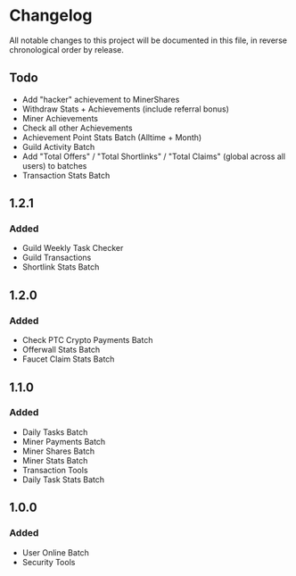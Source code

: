 # Changelog

All notable changes to this project will be documented in this file, in reverse chronological order by release.

## Todo
- Add "hacker" achievement to MinerShares
- Withdraw Stats + Achievements (include referral bonus)
- Miner Achievements
- Check all other Achievements
- Achievement Point Stats Batch (Alltime + Month)
- Guild Activity Batch
- Add "Total Offers" / "Total Shortlinks" / "Total Claims" (global across all users) to batches
- Transaction Stats Batch

## 1.2.1

### Added
- Guild Weekly Task Checker
- Guild Transactions
- Shortlink Stats Batch

## 1.2.0

### Added
- Check PTC Crypto Payments Batch
- Offerwall Stats Batch
- Faucet Claim Stats Batch

## 1.1.0

### Added
- Daily Tasks Batch
- Miner Payments Batch
- Miner Shares Batch
- Miner Stats Batch
- Transaction Tools
- Daily Task Stats Batch

## 1.0.0

### Added
- User Online Batch
- Security Tools